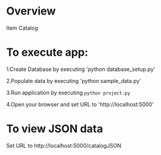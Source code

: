 # Overview
Item Catalog

# To execute app:
1.Create Database by executing 'python database_setup.py' 

2.Populate data by executing 'python sample_data.py' 

3.Run application by executing `python project.py`

4.Open your browser and set URL to 'http://localhost:5000'
 
# To view JSON data
Set URL to http://localhost:5000/catalogJSON 

